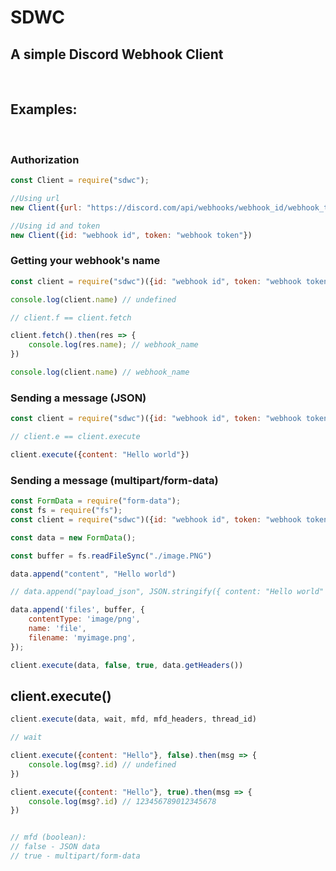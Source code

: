 # SDWC
## A simple Discord Webhook Client

<br>

## Examples:

<br>

### Authorization

```javascript
const Client = require("sdwc");

//Using url
new Client({url: "https://discord.com/api/webhooks/webhook_id/webhook_token"})

//Using id and token
new Client({id: "webhook id", token: "webhook token"})
```

### Getting your webhook's name

```javascript
const client = require("sdwc")({id: "webhook id", token: "webhook token"});

console.log(client.name) // undefined

// client.f == client.fetch

client.fetch().then(res => {
    console.log(res.name); // webhook_name
})

console.log(client.name) // webhook_name
```

### Sending a message (JSON)

```javascript
const client = require("sdwc")({id: "webhook id", token: "webhook token"});

// client.e == client.execute

client.execute({content: "Hello world"})
```

### Sending a message (multipart/form-data)

```javascript
const FormData = require("form-data");
const fs = require("fs");
const client = require("sdwc")({id: "webhook id", token: "webhook token"});

const data = new FormData();

const buffer = fs.readFileSync("./image.PNG")

data.append("content", "Hello world")

// data.append("payload_json", JSON.stringify({ content: "Hello world" }));

data.append('files', buffer, {
    contentType: 'image/png',
    name: 'file',
    filename: 'myimage.png',
});

client.execute(data, false, true, data.getHeaders())
```

## client.execute()


```javascript
client.execute(data, wait, mfd, mfd_headers, thread_id)

// wait

client.execute({content: "Hello"}, false).then(msg => {
    console.log(msg?.id) // undefined
})

client.execute({content: "Hello"}, true).then(msg => {
    console.log(msg?.id) // 123456789012345678
})


// mfd (boolean):
// false - JSON data
// true - multipart/form-data

```